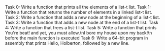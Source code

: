 Task 0: Write a function that prints all the elements of a list-t list.
Task 1: Write a function that returns the number of elements in a linked list-t list.
Task 2: Write a function that adds a new node at the beginning of a list-t list.
Task 3: Write a function that adds a new node at the end of a list-t list.
Task 4: Write a function that frees a list-t list.
Task 5: Write a function that prints You're beat! and yet, you must allow,\nI bore my house upon my back!\n before the main function is executed
Task 6: Write a 64-bit program in assembly that prints Hello, Holberton, followed by a new line.
